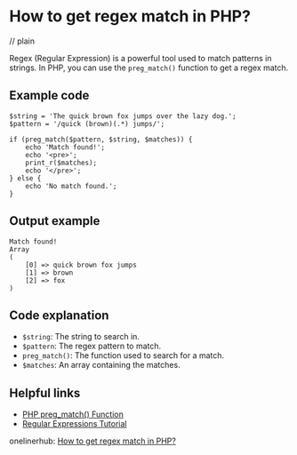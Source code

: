 # How to get regex match in PHP?
// plain

Regex (Regular Expression) is a powerful tool used to match patterns in strings. In PHP, you can use the `preg_match()` function to get a regex match.

## Example code

```
$string = 'The quick brown fox jumps over the lazy dog.';
$pattern = '/quick (brown)(.*) jumps/';

if (preg_match($pattern, $string, $matches)) {
    echo 'Match found!';
    echo '<pre>';
    print_r($matches);
    echo '</pre>';
} else {
    echo 'No match found.';
}
```

## Output example

```
Match found!
Array
(
    [0] => quick brown fox jumps
    [1] => brown
    [2] => fox
)
```

## Code explanation

- `$string`: The string to search in.
- `$pattern`: The regex pattern to match.
- `preg_match()`: The function used to search for a match.
- `$matches`: An array containing the matches.

## Helpful links
- [PHP preg_match() Function](https://www.w3schools.com/php/func_preg_match.asp)
- [Regular Expressions Tutorial](https://www.regular-expressions.info/tutorial.html)

onelinerhub: [How to get regex match in PHP?](https://onelinerhub.com/php-regex/how-to-get-regex-match-in-php)
